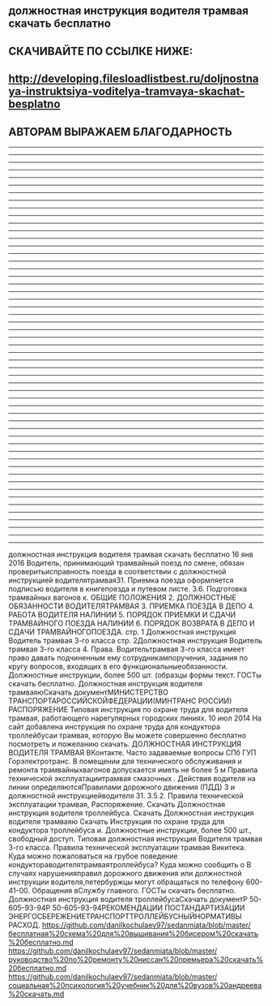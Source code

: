 должностная инструкция водителя трамвая скачать бесплатно
--------------------------------------------------
СКАЧИВАЙТЕ ПО ССЫЛКЕ НИЖЕ:
--------------------------------------------------
http://developing.filesloadlistbest.ru/doljnostnaya-instruktsiya-voditelya-tramvaya-skachat-besplatno
--------------------------------------------------
АВТОРАМ ВЫРАЖАЕМ БЛАГОДАРНОСТЬ
--------------------------------------------------
--------------------------------------------------
--------------------------------------------------
--------------------------------------------------
--------------------------------------------------
--------------------------------------------------
--------------------------------------------------
--------------------------------------------------
--------------------------------------------------
--------------------------------------------------
--------------------------------------------------
--------------------------------------------------
--------------------------------------------------
--------------------------------------------------
--------------------------------------------------
--------------------------------------------------
--------------------------------------------------
--------------------------------------------------
--------------------------------------------------
--------------------------------------------------
--------------------------------------------------
--------------------------------------------------
--------------------------------------------------
--------------------------------------------------
--------------------------------------------------
--------------------------------------------------
--------------------------------------------------
--------------------------------------------------
--------------------------------------------------
--------------------------------------------------
--------------------------------------------------
--------------------------------------------------
--------------------------------------------------
--------------------------------------------------
--------------------------------------------------
--------------------------------------------------
--------------------------------------------------
--------------------------------------------------
--------------------------------------------------
--------------------------------------------------
--------------------------------------------------
--------------------------------------------------
--------------------------------------------------
--------------------------------------------------
--------------------------------------------------
--------------------------------------------------
--------------------------------------------------
--------------------------------------------------
--------------------------------------------------
--------------------------------------------------
--------------------------------------------------
--------------------------------------------------
--------------------------------------------------
--------------------------------------------------
должностная инструкция водителя трамвая скачать бесплатно 16 янв 2016  Водитель, принимающий трамвайный поезд по смене, обязан проверитьисправность поезда в соответствии с должностной инструкцией водителятрамвая31. Приемка поезда оформляется подписью водителя в книгепоезда и путевом листе. 3.6. Подготовка трамвайных вагонов к. ОБЩИЕ ПОЛОЖЕНИЯ  2. ДОЛЖНОСТНЫЕ ОБЯЗАННОСТИ ВОДИТЕЛЯТРАМВАЯ  3. ПРИЕМКА ПОЕЗДА В ДЕПО  4. РАБОТА ВОДИТЕЛЯ НАЛИНИИ  5. ПОРЯДОК ПРИЕМКИ И СДАЧИ ТРАМВАЙНОГО ПОЕЗДА НАЛИНИИ  6. ПОРЯДОК ВОЗВРАТА В ДЕПО И СДАЧИ ТРАМВАЙНОГОПОЕЗДА. стр. 1 Должностная инструкция Водитель трамвая 3-го класса стр. 2Должностная инструкция Водитель трамвая 3-го класса 4. Права. Водительтрамвая 3-го класса имеет право давать подчиненным ему сотрудникампоручения, задания по кругу вопросов, входящих в его функциональныеобязанности. Должностные инструкции, более 500 шт. (образцы формы текст. ГОСТы скачать бесплатно. Должностная инструкция водителя трамваяюСкачать документМИНИСТЕРСТВО ТРАНСПОРТАРОССИЙСКОЙФЕДЕРАЦИИ(МИНТРАНС РОССИИ) РАСПОРЯЖЕНИЕ Типовая инструкция по охране труда для водителя трамвая, работающего нарегулярных городских линиях. 10 июл 2014  На сайт добавлена инструкция по охране труда для кондуктора троллейбусаи трамвая, которую Вы можете совершенно бесплатно посмотреть и пожеланию скачать. ДОЛЖНОСТНАЯ ИНСТРУКЦИЯ ВОДИТЕЛЯ ТРАМВАЯ  ВКонтакте. Часто задаваемые вопросы  СПб ГУП Горэлектротранс. В помещении для технического обслуживания и ремонта трамвайныхвагонов допускается иметь не более 5 м Правила технической эксплуатациитрамвая смазочных . Действия водителя на линии определяютсяПравилами дорожного движения (ПДД) 3 и должностной инструкциейводителя 31. 3.5.2. Правила технической эксплуатации трамвая, Распоряжение. Скачать Должностная инструкция водителя троллейбуса. Скачать Должностная инструкция водителя трамваяю Скачать
Инструкция по охране труда для кондуктора троллейбуса и. Должностные инструкции, более 500 шт., свободный доступ. Типовая должностная инструкция Водителя трамвая 3-го класса. Правила технической эксплуатации трамвая  Викитека. Куда можно пожаловаться на грубое поведение кондуктораводителятрамваятроллейбуса? Куда можно сообщить о  В случаях нарушенияправил дорожного движения или должностной инструкции водителя,петербуржцы могут обращаться по телефону 600-41-00. Обращения вСлужбу главного. ГОСТы скачать бесплатно. Должностная инструкция водителя троллейбусаСкачать документР 50-605-93-94Р 50-605-93-94РЕКОМЕНДАЦИИ ПОСТАНДАРТИЗАЦИИ ЭНЕРГОСБЕРЕЖЕНИЕТРАНСПОРТТРОЛЛЕЙБУСНЫЙНОРМАТИВЫ РАСХОД.
https://github.com/danilkochulaev97/sedanmiata/blob/master/бесплатная%20схема%20для%20вышивания%20бисером%20скачать%20бесплатно.md
https://github.com/danilkochulaev97/sedanmiata/blob/master/руководство%20по%20ремонту%20ниссан%20премьера%20скачать%20бесплатно.md
https://github.com/danilkochulaev97/sedanmiata/blob/master/социальная%20психология%20учебник%20для%20вузов%20андреева%20скачать.md